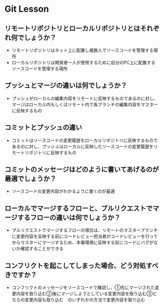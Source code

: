 # Git Lesson

## リモートリポジトリとローカルリポジトリとはそれぞれ何でしょうか？

- リモートリポジトリはネット上に配置し複数人でソースコードを管理する場所
- ローカルリポジトリは開発者一人が使用するために自分のPC上に配置するソースコードを管理する場所

## プッシュとマージの違いは何でしょうか？

- プッシュがローカルの編集内容をリモートに反映するものであるのに対し、マージはローカル内もしくはリモート内で各ブランチの編集内容をマスターに反映するもの

## コミットとプッシュの違い

- コミットはソースコードの変更履歴をローカルリポジトリに反映するものであるのに対し、プッシュはローカルに反映したソースコードの変更履歴をリモートリポジトリに反映するもの

## コミットのメッセージはどのように書いてあげるのが最適でしょうか？

- ソースコードの変更内容がわかるように書くのが最適

## ローカルでマージするフローと、プルリクエストでマージするフローの違いは何でしょうか？

- プルリクエストでマージするフローの場合は、リモートのマスターブランチに変更内容を反映する前にコードレビュー担当者がコードレビューを行ってからマスターにマージするため、本番環境に反映する前にコードにバグがないか確認することができる

## コンフリクトを起こしてしまった場合、どう対処すべきですか？

- コンフリクトのメッセージをソースコードで確認し、①先にマージされた変更内容を取り込む②後にマージしようとしている変更内容を取り込む③どちらの変更内容も取り込む　のいずれかの方法で変更内容を取り込む